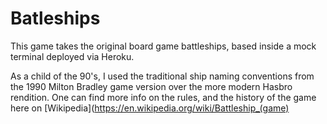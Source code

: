 # Batleships

This game takes the original board game battleships, based inside a mock terminal deployed via Heroku.

As a child of the 90's, I used the traditional ship naming conventions from the 1990 Milton Bradley game version over the more modern Hasbro rendition. One can find more info on the rules, and the history of the game here on [Wikipedia](https://en.wikipedia.org/wiki/Battleship_(game)